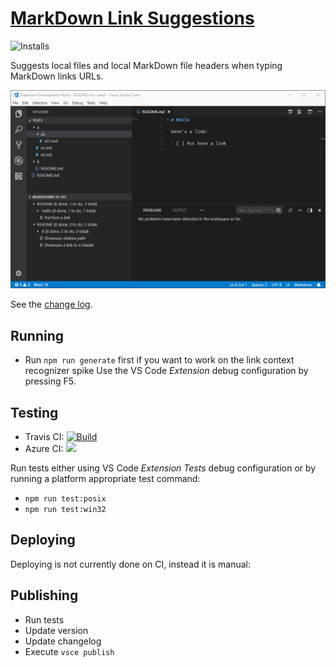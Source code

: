 # [MarkDown Link Suggestions](https://marketplace.visualstudio.com/items?itemName=TomasHubelbauer.vscode-markdown-link-suggestions)
![Installs](https://vsmarketplacebadge.apphb.com/installs-short/TomasHubelbauer.vscode-markdown-link-suggestions.svg)

Suggests local files and local MarkDown file headers when typing MarkDown links URLs.

![Screenshot](screenshot.gif)

See the [change log](CHANGELOG.md).

## Running

- Run `npm run generate` first if you want to work on the link context recognizer spike
Use the VS Code *Extension* debug configuration by pressing F5.

## Testing

- Travis CI: [![Build](https://api.travis-ci.org/TomasHubelbauer/vscode-markdown-link-suggestions.svg?branch=master)](https://travis-ci.org/TomasHubelbauer/vscode-markdown-link-suggestions)
- Azure CI: [![](https://tomashubelbauer.visualstudio.com/VSCode/_apis/build/status/VSCode-CI)](https://tomashubelbauer.visualstudio.com/VSCode/_build/latest?definitionId=2)

Run tests either using VS Code *Extension Tests* debug configuration or by running a platform appropriate test command:

- `npm run test:posix`
- `npm run test:win32`

## Deploying

Deploying is not currently done on CI, instead it is manual:

## Publishing

- Run tests
- Update version
- Update changelog
- Execute `vsce publish`
